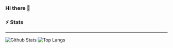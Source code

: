 ### Hi there 👋

### ⚡ Stats
------
![Github Stats](https://github-readme-stats.vercel.app/api?username=SkyGopnik&count_private=true&show_icons=true&include_all_commits=true&theme=blueberry)
![Top Langs](https://github-readme-stats.vercel.app/api/top-langs/?username=SkyGopnik&layout=compact&theme=blueberry)

<!--
**SkyGopnik/SkyGopnik** is a ✨ _special_ ✨ repository because its `README.md` (this file) appears on your GitHub profile.

Here are some ideas to get you started:

- 🔭 I’m currently working on ...
- 🌱 I’m currently learning ...
- 👯 I’m looking to collaborate on ...
- 🤔 I’m looking for help with ...
- 💬 Ask me about ...
- 📫 How to reach me: ...
- 😄 Pronouns: ...
- ⚡ Fun fact: ...
-->
